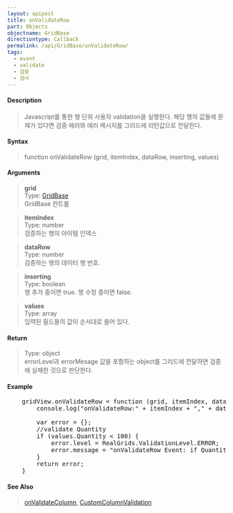 ```yaml
---
layout: apipost
title: onValidateRow
part: Objects
objectname: GridBase
directiontype: Callback
permalink: /api/GridBase/onValidateRow/
tags:
  - event
  - validate
  - 검증
  - 검사
---
```



#### Description

> Javascript를 통한 행 단위 사용자 validation을 실행한다. 해당 행의 값들에 문제가 있다면 검증 에러와 에러 메시지를 그리드에 리턴값으로 전달한다.  

#### Syntax

> function onValidateRow (grid, itemIndex, dataRow, inserting, values)  

#### Arguments

> **grid**  
> Type: [GridBase](/api/GridBase/)  
> GridBase 컨트롤  

> **itemIndex**  
> Type: number  
> 검증하는 행의 아이템 인덱스  

> **dataRow**  
> Type: number  
> 검증하는 행의 데이터 행 번호.  

> **inserting**  
> Type: boolean  
> 행 추가 중이면 true. 행 수정 중이면 false.  

> **values**  
> Type: array  
> 입력된 필드들의 값이 순서대로 들어 있다.  

#### Return

> Type: object  
> errorLevel과 errorMesage 값을 포함하는 object를 그리드에 전달하면 검증에 실패한 것으로 판단한다.  

#### Example

<pre class="prettyprint">
    gridView.onValidateRow = function (grid, itemIndex, dataRow, inserting, values) {
        console.log("onValidateRow:" + itemIndex + "," + dataRow + "," + inserting + "," + values.Quantity + "," + values.UnitPrice);

        var error = {};
        //validate Quantity
        if (values.Quantity < 100) {
            error.level = RealGrids.ValidationLevel.ERROR;
            error.message = "onValidateRow Event: if Quantity < 100, validation level 'ERROR!!'";
        }
        return error;
    }
</pre>

#### See Also
> [onValidateColumn](/api/GridBase/onValidateColumn), [CustomColumnValidation](http://demo.realgrid.com/Demo/CustomColumnValidation)